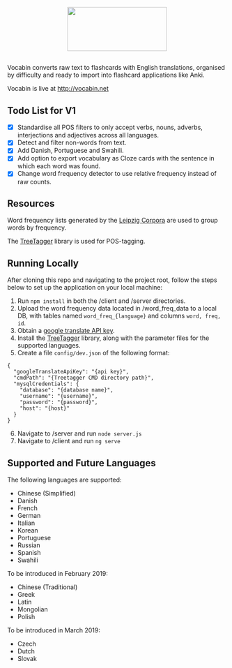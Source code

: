 <p align="center">
<img src="https://github.com/Buroni/vocabin/blob/master/src/assets/vocabin_logo.png" style="text-align: center;" width="228" height="101" />
</p>

##

Vocabin converts raw text to flashcards with English translations, organised by difficulty and ready to import into flashcard applications like Anki.

Vocabin is live at http://vocabin.net

## Todo List for V1
- [x] Standardise all POS filters to only accept verbs, nouns, adverbs, interjections and adjectives across all languages.
- [x] Detect and filter non-words from text.
- [x] Add Danish, Portuguese and Swahili.
- [x] Add option to export vocabulary as Cloze cards with the sentence in which each word was found.
- [x] Change word frequency detector to use relative frequency instead of raw counts.

## Resources

Word frequency lists generated by the <a href="http://wortschatz.uni-leipzig.de/en/download/" target="_blank">Leipzig Corpora</a> are used to group words by frequency.

The <a href="http://www.cis.uni-muenchen.de/~schmid/tools/TreeTagger/" target="_blank">TreeTagger</a> library is used for POS-tagging.

## Running Locally

After cloning this repo and navigating to the project root, follow the steps below to set up the application on your local machine:

1. Run `npm install` in both the /client and /server directories.
2. Upload the word frequency data located in /word_freq_data to a local DB, with tables named `word_freq_{language}` and columns `word, freq, id`.
3. Obtain a <a href="https://cloud.google.com/translate/docs/" target="_blank">google translate API key</a>.
4. Install the <a href="http://www.cis.uni-muenchen.de/~schmid/tools/TreeTagger/" target="_blank">TreeTagger</a> library, along with the parameter files for the supported languages.
5. Create a file `config/dev.json` of the following format:

```
{
  "googleTranslateApiKey": "{api key}",
  "cmdPath": "{Treetagger CMD directory path}",
  "mysqlCredentials": {
    "database": "{database name}",
    "username": "{username}",
    "password": "{password}",
    "host": "{host}"
  }
}
```
6. Navigate to /server and run `node server.js`
7. Navigate to /client and run `ng serve`

## Supported and Future Languages

The following languages are supported:
* Chinese (Simplified)
* Danish
* French 
* German 
* Italian
* Korean
* Portuguese
* Russian
* Spanish
* Swahili

To be introduced in February 2019:
* Chinese (Traditional)
* Greek
* Latin
* Mongolian
* Polish

To be introduced in March 2019:
* Czech
* Dutch
* Slovak

